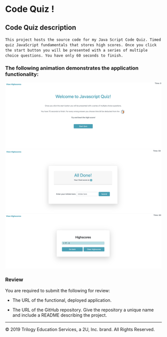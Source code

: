 # Code Quiz !

## Code Quiz description

`This project hosts the source code for my Java Script Code Quiz. Timed quiz JavaScript fundamentals that stores high scores. Once you click the start button you will be presented with a series of multiple choice questions. You have only 60 seconds to finish.`

### The following animation demonstrates the application functionality:

![code quiz](./assets/img/ex1.png)
![code quiz](./assets/img/ex2.png)
![code quiz](./assets/img/ex3.png)

### Review

You are required to submit the following for review:

- The URL of the functional, deployed application.

- The URL of the GitHub repository. Give the repository a unique name and include a README describing the project.

---

© 2019 Trilogy Education Services, a 2U, Inc. brand. All Rights Reserved.
